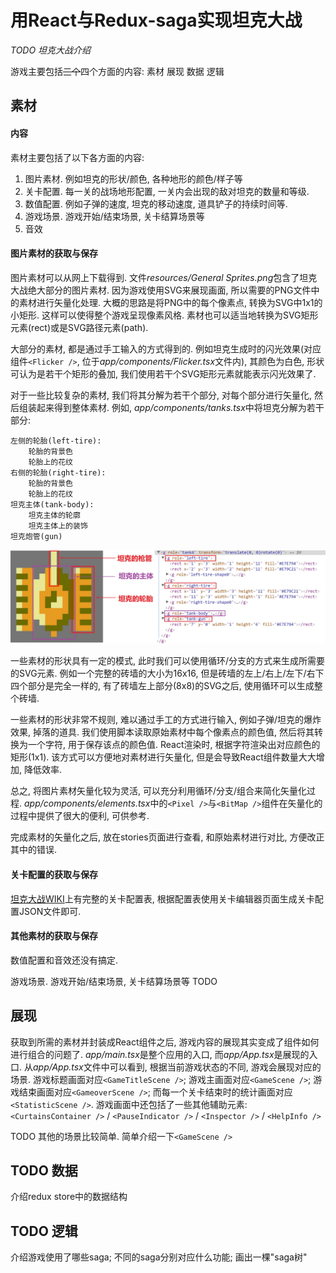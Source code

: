 # 用React与Redux-saga实现坦克大战

*TODO 坦克大战介绍*



游戏主要包括~~三个~~四个方面的内容: 素材 展现 数据 逻辑

## 素材

#### 内容

素材主要包括了以下各方面的内容:

1. 图片素材. 例如坦克的形状/颜色, 各种地形的颜色/样子等
2. 关卡配置. 每一关的战场地形配置, 一关内会出现的敌对坦克的数量和等级.
3. 数值配置. 例如子弹的速度, 坦克的移动速度, 道具铲子的持续时间等.
4. 游戏场景. 游戏开始/结束场景, 关卡结算场景等
5. 音效

#### 图片素材的获取与保存

图片素材可以从网上下载得到. 文件*resources/General Sprites.png*包含了坦克大战绝大部分的图片素材. 因为游戏使用SVG来展现画面, 所以需要的PNG文件中的素材进行矢量化处理. 大概的思路是将PNG中的每个像素点, 转换为SVG中1x1的小矩形. 这样可以使得整个游戏呈现像素风格. 素材也可以适当地转换为SVG矩形元素(rect)或是SVG路径元素(path).

大部分的素材, 都是通过手工输入的方式得到的. 例如坦克生成时的闪光效果(对应组件`<Flicker />`, 位于*app/components/Flicker.tsx*文件内), 其颜色为白色, 形状可认为是若干个矩形的叠加, 我们使用若干个SVG矩形元素就能表示闪光效果了. 

对于一些比较复杂的素材, 我们将其分解为若干个部分, 对每个部分进行矢量化, 然后组装起来得到整体素材. 例如, *app/components/tanks.tsx*中将坦克分解为若干部分:

```
左侧的轮胎(left-tire):
	轮胎的背景色
	轮胎上的花纹
右侧的轮胎(right-tire):
	轮胎的背景色
	轮胎上的花纹
坦克主体(tank-body):
	坦克主体的轮廓
	坦克主体上的装饰
坦克炮管(gun)
```

![素材分解](resource-decompose.jpg)

一些素材的形状具有一定的模式, 此时我们可以使用循环/分支的方式来生成所需要的SVG元素. 例如一个完整的砖墙的大小为16x16, 但是砖墙的左上/右上/左下/右下四个部分是完全一样的, 有了砖墙左上部分(8x8)的SVG之后, 使用循环可以生成整个砖墙.

一些素材的形状非常不规则, 难以通过手工的方式进行输入, 例如子弹/坦克的爆炸效果, 掉落的道具. 我们使用脚本读取原始素材中每个像素点的颜色值, 然后将其转换为一个字符, 用于保存该点的颜色值. React渲染时, 根据字符渲染出对应颜色的矩形(1x1). 该方式可以方便地对素材进行矢量化, 但是会导致React组件数量大大增加, 降低效率.

总之, 将图片素材矢量化较为灵活, 可以充分利用循环/分支/组合来简化矢量化过程. *app/components/elements.tsx*中的`<Pixel />`与`<BitMap />`组件在矢量化的过程中提供了很大的便利, 可供参考.

完成素材的矢量化之后, 放在stories页面进行查看, 和原始素材进行对比, 方便改正其中的错误.

#### 关卡配置的获取与保存

[坦克大战WIKI](https://strategywiki.org/wiki/Battle_City)上有完整的关卡配置表, 根据配置表使用关卡编辑器页面生成关卡配置JSON文件即可.

#### 其他素材的获取与保存

数值配置和音效还没有搞定.

游戏场景. 游戏开始/结束场景, 关卡结算场景等 TODO

## 展现

获取到所需的素材并封装成React组件之后, 游戏内容的展现其实变成了组件如何进行组合的问题了. *app/main.tsx*是整个应用的入口, 而*app/App.tsx*是展现的入口. 从*app/App.tsx*文件中可以看到, 根据当前游戏状态的不同, 游戏会展现对应的场景. 游戏标题画面对应`<GameTitleScene />`; 游戏主画面对应`<GameScene />`; 游戏结束画面对应`<GameoverScene />`; 而每一个关卡结束时的统计画面对应`<StatisticScene />`. 游戏画面中还包括了一些其他辅助元素: `<CurtainsContainer />` / `<PauseIndicator />` / `<Inspector />` / `<HelpInfo />`



TODO 其他的场景比较简单. 简单介绍一下`<GameScene />`



## TODO 数据

介绍redux store中的数据结构

## TODO 逻辑

介绍游戏使用了哪些saga; 不同的saga分别对应什么功能; 画出一棵"saga树"